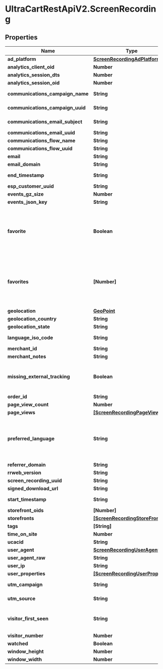 # UltraCartRestApiV2.ScreenRecording

## Properties

Name | Type | Description | Notes
------------ | ------------- | ------------- | -------------
**ad_platform** | [**ScreenRecordingAdPlatform**](ScreenRecordingAdPlatform.md) |  | [optional] 
**analytics_client_oid** | **Number** |  | [optional] 
**analytics_session_dts** | **Number** |  | [optional] 
**analytics_session_oid** | **Number** |  | [optional] 
**communications_campaign_name** | **String** | Campaign Name | [optional] 
**communications_campaign_uuid** | **String** | Campaign UUID | [optional] 
**communications_email_subject** | **String** | Email subject | [optional] 
**communications_email_uuid** | **String** | Email UUID | [optional] 
**communications_flow_name** | **String** | Flow Name | [optional] 
**communications_flow_uuid** | **String** | Flow UUID | [optional] 
**email** | **String** |  | [optional] 
**email_domain** | **String** |  | [optional] 
**end_timestamp** | **String** | Ending timestamp | [optional] 
**esp_customer_uuid** | **String** |  | [optional] 
**events_gz_size** | **Number** |  | [optional] 
**events_json_key** | **String** |  | [optional] 
**favorite** | **Boolean** | True if the user calling the API has favorited this particular screen recording. | [optional] 
**favorites** | **[Number]** | Array of user ids that favorited this particular screen recording. | [optional] 
**geolocation** | [**GeoPoint**](GeoPoint.md) |  | [optional] 
**geolocation_country** | **String** |  | [optional] 
**geolocation_state** | **String** |  | [optional] 
**language_iso_code** | **String** | Language ISO code | [optional] 
**merchant_id** | **String** |  | [optional] 
**merchant_notes** | **String** |  | [optional] 
**missing_external_tracking** | **Boolean** | True if external page view was not tracked | [optional] 
**order_id** | **String** |  | [optional] 
**page_view_count** | **Number** |  | [optional] 
**page_views** | [**[ScreenRecordingPageView]**](ScreenRecordingPageView.md) |  | [optional] 
**preferred_language** | **String** | ISO 3 Letter language code that the customer would prefer | [optional] 
**referrer_domain** | **String** |  | [optional] 
**rrweb_version** | **String** |  | [optional] 
**screen_recording_uuid** | **String** |  | [optional] 
**signed_download_url** | **String** |  | [optional] 
**start_timestamp** | **String** | Starting timestamp | [optional] 
**storefront_oids** | **[Number]** |  | [optional] 
**storefronts** | [**[ScreenRecordingStoreFront]**](ScreenRecordingStoreFront.md) |  | [optional] 
**tags** | **[String]** |  | [optional] 
**time_on_site** | **Number** |  | [optional] 
**ucacid** | **String** |  | [optional] 
**user_agent** | [**ScreenRecordingUserAgent**](ScreenRecordingUserAgent.md) |  | [optional] 
**user_agent_raw** | **String** |  | [optional] 
**user_ip** | **String** |  | [optional] 
**user_properties** | [**[ScreenRecordingUserProperty]**](ScreenRecordingUserProperty.md) |  | [optional] 
**utm_campaign** | **String** | UTM Campaign | [optional] 
**utm_source** | **String** | UTM Source | [optional] 
**visitor_first_seen** | **String** | Timestamp this visitor was first seen | [optional] 
**visitor_number** | **Number** |  | [optional] 
**watched** | **Boolean** |  | [optional] 
**window_height** | **Number** |  | [optional] 
**window_width** | **Number** |  | [optional] 


